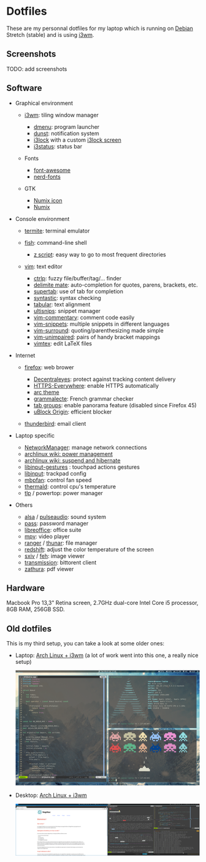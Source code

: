 # Dotfiles

These are my personnal dotfiles for my laptop which is running on [Debian](https://www.debian.org/) Stretch (stable) and is using [i3wm](http://i3wm.org/).

## Screenshots

TODO: add screenshots

## Software

- Graphical environment

	- [i3wm](http://i3wm.org/): tiling window manager
      
		- [dmenu](http://tools.suckless.org/dmenu/): program launcher
		- [dunst](http://www.knopwob.org/dunst/): notification system
		- [i3lock](https://i3wm.org/i3lock/) with a custom [i3lock screen](https://redd.it/3358vu)
		- [i3status](https://i3wm.org/i3status/): status bar

	- Fonts

		- [font-awesome](http://fontawesome.io/)
		- [nerd-fonts](https://github.com/ryanoasis/nerd-fonts)

	- GTK

		- [Numix icon](https://github.com/numixproject/numix-icon-theme)
		- [Numix](https://github.com/numixproject/numix-gtk-theme)

- Console environment

	- [termite](https://github.com/thestinger/termite): terminal emulator
	- [fish](https://fishshell.com/): command-line shell

		- [z script](https://github.com/rupa/z): easy way to go to most frequent directories

	- [vim](http://www.vim.org/): text editor

		- [ctrlp](https://github.com/ctrlpvim/ctrlp.vim): fuzzy file/buffer/tag/... finder
		- [delimite mate](https://github.com/Raimondi/delimitMate): auto-completion for quotes, parens, brackets, etc.
		- [supertab](https://github.com/ervandew/supertab): use of tab for completion
		- [syntastic](https://github.com/scrooloose/syntastic): syntax checking
		- [tabular](https://github.com/godlygeek/tabular): text alignment
		- [ultisnips](https://github.com/SirVer/ultisnips): snippet manager
		- [vim-commentary](https://github.com/tpope/vim-commentary): comment code easily
		- [vim-snippets](https://github.com/honza/vim-snippets): multiple snippets in different languages
		- [vim-surround](https://github.com/tpope/vim-surround): quoting/parenthesizing made simple
		- [vim-unimpaired](https://github.com/tpope/vim-unimpaired): pairs of handy bracket mappings
		- [vimtex](https://github.com/lervag/vimtex): edit LaTeX files

- Internet

	- [firefox](https://www.mozilla.org/en-US/firefox/desktop/): web brower

		- [Decentraleyes](https://addons.mozilla.org/en-us/firefox/addon/decentraleyes/): protect against tracking content delivery
		- [HTTPS-Everywhere](https://addons.mozilla.org/en-US/firefox/addon/https-everywhere/): enable HTTPS automatically
		- [arc theme](https://github.com/horst3180/arc-firefox-theme)
		- [grammalecte](https://addons.mozilla.org/en-US/firefox/addon/grammalecte-fr/): French grammar checker
		- [tab groups](https://addons.mozilla.org/en-us/firefox/addon/tab-groups-panorama/): enable panorama feature (disabled since Firefox 45)
		- [uBlock Origin](https://addons.mozilla.org/en-us/firefox/addon/ublock-origin/): efficient blocker

	- [thunderbird](https://www.mozilla.org/en-US/thunderbird/): email client

- Laptop specific

	- [NetworkManager](https://wiki.gnome.org/Projects/NetworkManager): manage network connections
	- [archlinux wiki: power management](https://wiki.archlinux.org/index.php/Power_management)
	- [archlinux wiki: suspend and hibernate](https://wiki.archlinux.org/index.php/MacBook#Suspend_and_Hibernate)
	- [libinput-gestures](https://github.com/bulletmark/libinput-gestures) : touchpad actions gestures
	- [libinput](https://freedesktop.org/wiki/Software/libinput/): trackpad config
	- [mbpfan](https://github.com/dgraziotin/mbpfan): control fan speed
	- [thermald](https://github.com/01org/thermal_daemon): control cpu's temperature
	- [tlp](http://linrunner.de/en/tlp/tlp.html) / powertop: power manager

- Others

	- [alsa](http://www.alsa-project.org/main/index.php/Main_Page) / [pulseaudio](https://www.freedesktop.org/wiki/Software/PulseAudio/): sound system
	- [pass](https://www.passwordstore.org/): password manager
	- [libreoffice](https://www.libreoffice.org/): office suite
	- [mpv](https://mpv.io/): video player
	- [ranger](http://ranger.nongnu.org/) / [thunar](http://docs.xfce.org/xfce/thunar/start): file manager
	- [redshift](http://jonls.dk/redshift/): adjust the color temperature of the screen
	- [sxiv](https://github.com/muennich/sxiv) / [feh](http://feh.finalrewind.org/): image viewer
	- [transmission](https://www.transmissionbt.com/): bittorent client
	- [zathura](https://pwmt.org/projects/zathura/): pdf viewer

## Hardware

Macbook Pro 13,3" Retina screen, 2.7GHz dual-core Intel Core i5 processor, 8GB RAM, 256GB SSD.

## Old dotfiles

This is my third setup, you can take a look at some older ones:

- Laptop: [Arch Linux + i3wm](https://github.com/napnac/Dotfiles/tree/56e58522a3dee3ad9a4af06838e18f542c54ecbe) (a lot of work went into this one, a really nice setup)

	![Screenshot of older dotfiles on my laptop](/img/old_dotfiles_laptop.png)

- Desktop: [Arch Linux + i3wm](https://github.com/napnac/Dotfiles/tree/ac489524c4936f88a05ea50b77301294e4151f3e)

	![Screenshot of older dotfiles on my desktop](/img/old_dotfiles_desktop.png)
